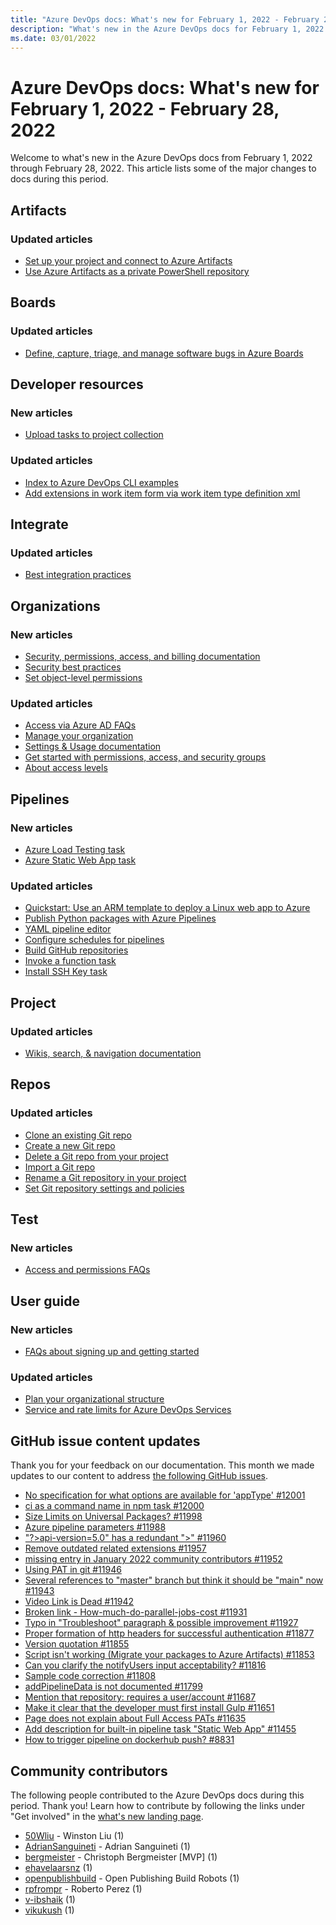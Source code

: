 ```yaml
---
title: "Azure DevOps docs: What's new for February 1, 2022 - February 28, 2022"
description: "What's new in the Azure DevOps docs for February 1, 2022 - February 28, 2022."
ms.date: 03/01/2022
---
```


# Azure DevOps docs: What's new for February 1, 2022 - February 28, 2022

Welcome to what's new in the Azure DevOps docs from February 1, 2022 through February 28, 2022. This article lists some of the major changes to docs during this period.

## Artifacts

### Updated articles

- [Set up your project and connect to Azure Artifacts](/azure/devops/artifacts/npm/npmrc)
- [Use Azure Artifacts as a private PowerShell repository](/azure/devops/artifacts/tutorials/private-powershell-library)

## Boards

### Updated articles

- [Define, capture, triage, and manage software bugs in Azure Boards](/azure/devops/boards/backlogs/manage-bugs)

## Developer resources

### New articles

- [Upload tasks to project collection](/azure/devops/extend/develop/upload-tasks)

### Updated articles

- [Index to Azure DevOps CLI examples](/azure/devops/cli/quick-reference)
- [Add extensions in work item form via work item type definition xml](/azure/devops/extend/develop/configure-workitemform-extensions)

## Integrate

### Updated articles

- [Best integration practices](/azure/devops/integrate/concepts/integration-bestpractices)

## Organizations

### New articles

- [Security, permissions, access, and billing documentation](/azure/devops/organizations/security/index)
- [Security best practices](/azure/devops/organizations/security/security-best-practices)
- [Set object-level permissions](/azure/devops/organizations/security/set-object-level-permissions)

### Updated articles

- [Access via Azure AD FAQs](/azure/devops/organizations/accounts/faq-azure-access)
- [Manage your organization](/azure/devops/organizations/accounts/organization-management)
- [Settings & Usage documentation](/azure/devops/organizations/index)
- [Get started with permissions, access, and security groups](/azure/devops/organizations/security/about-permissions)
- [About access levels](/azure/devops/organizations/security/access-levels)

## Pipelines

### New articles

- [Azure Load Testing task](/azure/devops/pipelines/tasks/test/azure-load-testing)
- [Azure Static Web App task](/azure/devops/pipelines/tasks/utility/azure-static-web-app)

### Updated articles

- [Quickstart: Use an ARM template to deploy a Linux web app to Azure](/azure/devops/pipelines/apps/cd/azure/deploy-arm-template)
- [Publish Python packages with Azure Pipelines](/azure/devops/pipelines/artifacts/pypi)
- [YAML pipeline editor](/azure/devops/pipelines/get-started/yaml-pipeline-editor)
- [Configure schedules for pipelines](/azure/devops/pipelines/process/scheduled-triggers)
- [Build GitHub repositories](/azure/devops/pipelines/repos/github)
- [Invoke a function task](/azure/devops/pipelines/tasks/utility/azure-function)
- [Install SSH Key task](/azure/devops/pipelines/tasks/utility/install-ssh-key)

## Project

### Updated articles

- [Wikis, search, & navigation documentation](/azure/devops/project/index)

## Repos

### Updated articles

- [Clone an existing Git repo](/azure/devops/repos/git/clone)
- [Create a new Git repo](/azure/devops/repos/git/creatingrepo)
- [Delete a Git repo from your project](/azure/devops/repos/git/delete-existing-repo)
- [Import a Git repo](/azure/devops/repos/git/import-git-repository)
- [Rename a Git repository in your project](/azure/devops/repos/git/repo-rename)
- [Set Git repository settings and policies](/azure/devops/repos/git/repository-settings)

## Test

### New articles

- [Access and permissions FAQs](/azure/devops/test/reference-qa)

## User guide

### New articles

- [FAQs about signing up and getting started](/azure/devops/user-guide/user-guide-faqs)

### Updated articles

- [Plan your organizational structure](/azure/devops/user-guide/plan-your-azure-devops-org-structure)
- [Service and rate limits for Azure DevOps Services](/azure/devops/user-guide/service-limits)

## GitHub issue content updates

Thank you for your feedback on our documentation. This month we made updates to our content to address [the following GitHub issues](https://github.com/MicrosoftDocs/azure-devops-docs/issues?q=linked%3Apr+is%3Aissue+is%3Aclosed+closed%3A2022-02-01..2022-02-28).

- [No specification for what options are available for 'appType' #12001](https://github.com/MicrosoftDocs/azure-devops-docs/issues/12001)
- [ci as a command name in npm task #12000](https://github.com/MicrosoftDocs/azure-devops-docs/issues/12000)
- [Size Limits on Universal Packages? #11998](https://github.com/MicrosoftDocs/azure-devops-docs/issues/11998)
- [Azure pipeline parameters  #11988](https://github.com/MicrosoftDocs/azure-devops-docs/issues/11988)
- ["?>api-version=5.0" has a redundant ">"    #11960](https://github.com/MicrosoftDocs/azure-devops-docs/issues/11960)
- [Remove outdated related extensions #11957](https://github.com/MicrosoftDocs/azure-devops-docs/issues/11957)
- [missing entry in January 2022 community contributors #11952](https://github.com/MicrosoftDocs/azure-devops-docs/issues/11952)
- [Using PAT in git #11946](https://github.com/MicrosoftDocs/azure-devops-docs/issues/11946)
- [Several references to "master" branch but think it should be "main" now #11943](https://github.com/MicrosoftDocs/azure-devops-docs/issues/11943)
- [Video Link is Dead #11942](https://github.com/MicrosoftDocs/azure-devops-docs/issues/11942)
- [Broken link - How-much-do-parallel-jobs-cost #11931](https://github.com/MicrosoftDocs/azure-devops-docs/issues/11931)
- [Typo in "Troubleshoot" paragraph & possible improvement #11927](https://github.com/MicrosoftDocs/azure-devops-docs/issues/11927)
- [Proper formation of http headers for successful authentication #11877](https://github.com/MicrosoftDocs/azure-devops-docs/issues/11877)
- [Version quotation #11855](https://github.com/MicrosoftDocs/azure-devops-docs/issues/11855)
- [Script isn't working (Migrate your packages to Azure Artifacts) #11853](https://github.com/MicrosoftDocs/azure-devops-docs/issues/11853)
- [Can you clarify the notifyUsers input acceptability? #11816](https://github.com/MicrosoftDocs/azure-devops-docs/issues/11816)
- [Sample code correction #11808](https://github.com/MicrosoftDocs/azure-devops-docs/issues/11808)
- [addPipelineData is not documented #11799](https://github.com/MicrosoftDocs/azure-devops-docs/issues/11799)
- [Mention that repository: requires a user/account #11687](https://github.com/MicrosoftDocs/azure-devops-docs/issues/11687)
- [Make it clear that the developer must first install Gulp #11651](https://github.com/MicrosoftDocs/azure-devops-docs/issues/11651)
- [Page does not explain about Full Access PATs #11635](https://github.com/MicrosoftDocs/azure-devops-docs/issues/11635)
- [Add description for built-in pipeline task "Static Web App" #11455](https://github.com/MicrosoftDocs/azure-devops-docs/issues/11455)
- [How to trigger pipeline on dockerhub push? #8831](https://github.com/MicrosoftDocs/azure-devops-docs/issues/8831)

## Community contributors

The following people contributed to the Azure DevOps docs during this period. Thank you! Learn how to contribute by following the links under "Get involved" in the [what's new landing page](index.yml).

- [50Wliu](https://github.com/50Wliu) - Winston Liu (1)
- [AdrianSanguineti](https://github.com/AdrianSanguineti) - Adrian Sanguineti (1)
- [bergmeister](https://github.com/bergmeister) - Christoph Bergmeister [MVP] (1)
- [ehavelaarsnz](https://github.com/ehavelaarsnz) (1)
- [openpublishbuild](https://github.com/openpublishbuild) - Open Publishing Build Robots (1)
- [rpfrompr](https://github.com/rpfrompr) - Roberto Perez (1)
- [v-ibshaik](https://github.com/v-ibshaik) (1)
- [vikukush](https://github.com/vikukush) (1)
